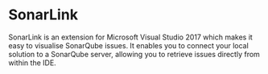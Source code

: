 # SonarLink
SonarLink is an extension for Microsoft Visual Studio 2017 which makes it easy to visualise SonarQube issues. It enables you to connect your local solution to a SonarQube server, allowing you to retrieve issues directly from within the IDE.

